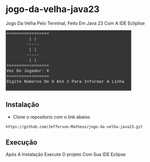 # jogo-da-velha-java23

<p>
  Jogo Da Velha Pelo Terminal, Feito Em Java 23 Com A IDE Ecliplise
</p>

<img src="JogoDaVelha/assets/imgs/Screenshot from 2025-03-28 09-56-21.png"/>
<br>

<h2>Instalação</h2>

- Clone o repositorio com o link abaixo

```bash
https://github.com/Jefferson-Matheus/jogo-da-velha-java23.git

```

<h2>Execução</h2>

<p>
  Após A Instalação Execute O projeto Com Sua IDE Eclipse
</p>
